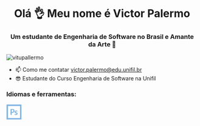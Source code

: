 <h1 align="center">Olá 👌 Meu nome é Victor Palermo</h1>
<h3 align="center">Um estudante de Engenharia de Software no Brasil e Amante da Arte 💜</h3>

<p align="left "> <img src="https://komarev.com/ghpvc/?username=vitupallermo&label=Profile%20views&color=0e75b6&style=flat" alt="vitupallermo" /> </p>

- 📫 Como me contatar victor.palermo@edu.unifil.br
- 😎 Estudante do Curso Engenharia de Software na Unifil


<h3 align="left">Idiomas e ferramentas:
<p align="left"> <a href="https://www.photoshop.com/en" target="_blank" rel="noreferrer"> <img src="https://raw.githubusercontent.com/devicons/devicon/master/icons/photoshop/photoshop-line.svg" alt="photoshop" width="40" height="40"/ > </a> </p>
